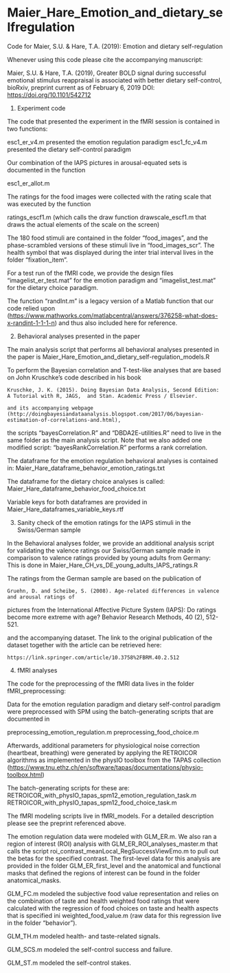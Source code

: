 # Maier_Hare_Emotion_and_dietary_selfregulation
Code for Maier, S.U. & Hare, T.A. (2019): Emotion and dietary self-regulation



Whenever using this code please cite the accompanying manuscript:

Maier, S.U. &amp; Hare, T.A. (2019), Greater BOLD signal during successful emotional stimulus reappraisal 
is associated with better dietary self-control, bioRxiv, preprint current as of February 6, 2019
DOI: https://doi.org/10.1101/542712



1) Experiment code

The code that presented the experiment in the fMRI session is contained in two functions:

esc1_er_v4.m presented the emotion regulation paradigm
esc1_fc_v4.m presented the dietary self-control paradigm

Our combination of the IAPS pictures in arousal-equated sets is documented in the function

esc1_er_allot.m

The ratings for the food images were collected with the rating scale that was executed by the function

ratings_escf1.m 
(which calls the draw function drawscale_escf1.m that draws the actual elements of the scale on the screen)

The 180 food stimuli are contained in the folder “food_images”, and the phase-scrambled versions 
of these stimuli live in “food_images_scr”. The health symbol that was displayed during the inter trial interval 
lives in the folder “fixation_item”.

For a test run of the fMRI code, we provide the design files “imagelist_er_test.mat” for the emotion paradigm 
and “imagelist_test.mat” for the dietary choice paradigm.

The function “randInt.m” is a legacy version of a Matlab function that our code relied upon 
(https://www.mathworks.com/matlabcentral/answers/376258-what-does-x-randint-1-1-1-n) 
and thus also included here for reference.


2) Behavioral analyses presented in the paper

The main analysis script that performs all behavioral analyses presented in the paper is
Maier_Hare_Emotion_and_dietary_self-regulation_models.R

To perform the Bayesian correlation and T-test-like analyses that are based on John Kruschke’s code 
described in his book

	Kruschke, J. K. (2015). Doing Bayesian Data Analysis, Second Edition: A Tutorial with R, JAGS, 	and Stan. Academic Press / Elsevier.

	and its accompanying webpage (http://doingbayesiandataanalysis.blogspot.com/2017/06/bayesian-estimation-of-correlations-and.html), 

the scripts “bayesCorrelation.R” and “DBDA2E-utilities.R” need to live in the same folder as the main analysis script. 
Note that we also added one modified script: “bayesRankCorrelation.R” performs a rank correlation.

The dataframe for the emotion regulation behavioral analyses is contained in:
Maier_Hare_dataframe_behavior_emotion_ratings.txt

The dataframe for the dietary choice analyses is called:
Maier_Hare_dataframe_behavior_food_choice.txt

Variable keys for both dataframes are provided in
Maier_Hare_dataframes_variable_keys.rtf


3) Sanity check of the emotion ratings for the IAPS stimuli in the Swiss/German sample

In the Behavioral analyses folder, we provide an additional analysis script for validating 
the valence ratings our Swiss/German sample made in comparison to valence ratings provided 
by young adults from Germany: This is done in Maier_Hare_CH_vs_DE_young_adults_IAPS_ratings.R 

The ratings from the German sample are based on the publication of 

	Gruehn, D. and Scheibe, S. (2008). Age-related differences in valence and arousal ratings of 
  pictures from the International Affective Picture System (IAPS): Do ratings become more 
  extreme with age? Behavior Research Methods, 40 (2), 512-521.

and the accompanying dataset. The link to the original publication of the dataset together 
with the article can be retrieved here:

	https://link.springer.com/article/10.3758%2FBRM.40.2.512
	

4) fMRI analyses

The code for the preprocessing of the fMRI data lives in the folder fMRI_preprocessing:

Data for the emotion regulation paradigm and dietary self-control paradigm were preprocessed 
with SPM using the batch-generating scripts that are documented in 

preprocessing_emotion_regulation.m
preprocessing_food_choice.m

Afterwards, additional parameters for physiological noise correction (heartbeat, breathing) 
were generated by applying the RETROICOR algorithms as implemented in the physIO toolbox 
from the TAPAS collection (https://www.tnu.ethz.ch/en/software/tapas/documentations/physio-toolbox.html)

The batch-generating scripts for these are:
RETROICOR_with_physIO_tapas_spm12_emotion_regulation_task.m
RETROICOR_with_physIO_tapas_spm12_food_choice_task.m


The fMRI modeling scripts live in fMRI_models. For a detailed description please see the preprint referenced above.

The emotion regulation data were modeled with GLM_ER.m. We also ran a region of interest (ROI) analysis 
with GLM_ER_ROI_analyses_master.m that calls the script roi_contrast_meanLocal_RegSuccessViewEmo.m 
to pull out the betas for the specified contrast. The first-level data for this analysis are provided in 
the folder GLM_ER_first_level and the anatomical and functional masks that defined the regions of interest 
can be found in the folder anatomical_masks.

GLM_FC.m modeled the subjective food value representation and relies on the combination of 
taste and health weighted food ratings that were calculated with the regression of food choices 
on taste and health aspects that is specified ini weighted_food_value.m 
(raw data for this regression live in the folder “behavior”).

GLM_TH.m modeled health- and taste-related signals.

GLM_SCS.m modeled the self-control success and failure.

GLM_ST.m modeled the self-control stakes.
